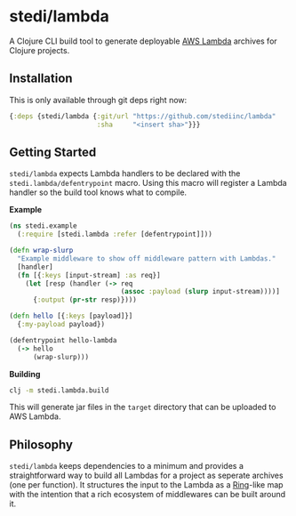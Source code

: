 # stedi/lambda

A Clojure CLI build tool to generate deployable [AWS Lambda][1] archives for
Clojure projects.

## Installation

This is only available through git deps right now:

``` clojure
{:deps {stedi/lambda {:git/url "https://github.com/stediinc/lambda"
                      :sha     "<insert sha>"}}}
```

## Getting Started

`stedi/lambda` expects Lambda handlers to be declared with the
`stedi.lambda/defentrypoint` macro. Using this macro will register a
Lambda handler so the build tool knows what to compile.

**Example**

``` clojure
(ns stedi.example
  (:require [stedi.lambda :refer [defentrypoint]]))

(defn wrap-slurp
  "Example middleware to show off middleware pattern with Lambdas."
  [handler]
  (fn [{:keys [input-stream] :as req}]
    (let [resp (handler (-> req
                            (assoc :payload (slurp input-stream))))]
      {:output (pr-str resp)})))

(defn hello [{:keys [payload]}]
  {:my-payload payload})

(defentrypoint hello-lambda
  (-> hello
      (wrap-slurp)))
```

**Building**

```bash
clj -m stedi.lambda.build
```

This will generate jar files in the `target` directory that can be
uploaded to AWS Lambda.

## Philosophy

`stedi/lambda` keeps dependencies to a minimum and provides a
straightforward way to build all Lambdas for a project as seperate
archives (one per function). It structures the input to the Lambda as
a [Ring][2]-like map with the intention that a rich ecosystem of
middlewares can be built around it.

[1]: https://aws.amazon.com/lambda/
[2]: https://github.com/ring-clojure/ring
